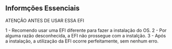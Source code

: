 ## Informções Essenciais

ATENÇÃO ANTES DE USAR ESSA EFI

1 - Recomendo usar uma EFI diferente para fazer a instalação do OS.
2 - Por alguma razão desconhecida, a EFI não prossegue com a instalção.
3 - Após a instalação, a utilização da EFI ocorre perfeitamente, sem nenhum erro.
